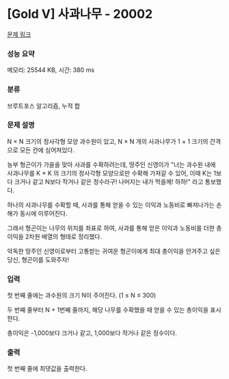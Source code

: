 # [Gold V] 사과나무 - 20002 

[문제 링크](https://www.acmicpc.net/problem/20002) 

### 성능 요약

메모리: 25544 KB, 시간: 380 ms

### 분류

브루트포스 알고리즘, 누적 합

### 문제 설명

<p>N × N 크기의 정사각형 모양 과수원이 있고, N × N 개의 사과나무가 1 × 1 크기의 간격으로 모든 칸에 심어져있다.</p>

<p>농부 형곤이가 가을을 맞아 사과를 수확하려는데, 땅주인 신영이가 "너는 과수원 내에 사과나무를 K × K 의 크기의 정사각형 모양으로만 수확해 가져갈 수 있어, 이때 K는 1보다 크거나 같고 N보다 작거나 같은 정수라구! 나머지는 내가 먹을께! 하하!" 라고 통보했다.</p>

<p>하나의 사과나무를 수확할 때, 사과를 통해 얻을 수 있는 이익과 노동비로 빠져나가는 손해가 동시에 이루어진다.</p>

<p>그래서 형곤이는 나무의 위치를 좌표로 하여, 사과를 통해 얻은 이익과 노동비를 더한 총이익을 2차원 배열의 형태로 정리했다.</p>

<p>악독한 땅주인 신영이로부터 고통받는 귀여운 형곤이에게 최대 총이익을 안겨주고 싶은 당신, 형곤이를 도와주자!</p>

### 입력 

 <p>첫 번째 줄에는 과수원의 크기 N이 주어진다. (1 ≤ N ≤ 300)</p>

<p>두 번째 줄부터 N + 1번째 줄까지, 해당 나무를 수확했을 때 얻을 수 있는 총이익을 표시한다.</p>

<p>총이익은 -1,000보다 크거나 같고, 1,000보다 작거나 같은 정수이다.</p>

### 출력 

 <p>첫 번째 줄에 최댓값을 출력한다.</p>

